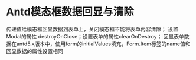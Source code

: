 # Antd模态框数据回显与清除
传递值给模态框回显数据到表单上，关闭模态框不能将表单内容清除；
设置Modal的属性 destroyOnClose；设置表单的属性clearOnDestroy；
回显表单数据在antd5.x版本中，使用form的initialValues填充，Form.Item标签的name值和回显数据的属性设置相同